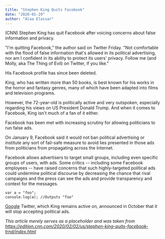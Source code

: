 ```yaml
---
title: "Stephen King Quits Facebook"
date: "2020-01-29"
author: "Alaa Elassar"
---
```

(CNN) Stephen King has quit Facebook after voicing concerns about false information and privacy.  

"I'm quitting Facebook," the author said on Twitter Friday. "Not comfortable with the flood of false information that's allowed in its political advertising, nor am I confident in its ability to protect its users' privacy. Follow me (and Molly, aka The Thing of Evil) on Twitter, if you like."  

His Facebook profile has since been deleted.  

King, who has written more than 50 books, is best known for his works in the horror and fantasy genres, many of which have been adapted into films and television programs.

However, the 72-year-old is politically active and very outspoken, especially regarding his views on US President Donald Trump. And when it comes to Facebook, King isn't much of a fan of it either.

Facebook has been met with increasing scrutiny for allowing politicians to run false ads.

On January 9, Facebook said it would not ban political advertising or institute any sort of fail-safe measure to avoid lies presented in those ads from politicians from propagating across the Internet.

Facebook allows advertisers to target small groups, including even specific groups of users, with ads. Some critics -- including some Facebook employees -- have raised concerns that such highly-targeted political ads could undermine political discourse by decreasing the chance that rival campaigns and the press can see the ads and provide transparency and context for the messages.
```
var a = "foo";
console.log(a); //Outputs "foo"
```

[Google](https://www.google.com)
Twitter, which King remains active on, announced in October that it will stop accepting political ads.

_This article merely serves as a placeholder and was taken from https://edition.cnn.com/2020/02/02/us/stephen-king-quits-facebook-trnd/index.html_
